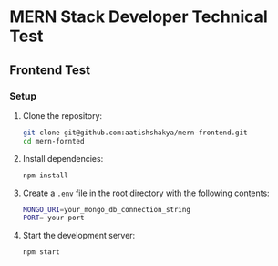 # MERN Stack Developer Technical Test

## Frontend Test

### Setup

1. Clone the repository:

   ```bash
   git clone git@github.com:aatishshakya/mern-frontend.git
   cd mern-fornted

   ```

2. Install dependencies:

   ```bash
   npm install

   ```

3. Create a `.env` file in the root directory with the following contents:

   ```bash
   MONGO_URI=your_mongo_db_connection_string
   PORT= your port

   ```

4. Start the development server:

   ```bash
   npm start

   ```
